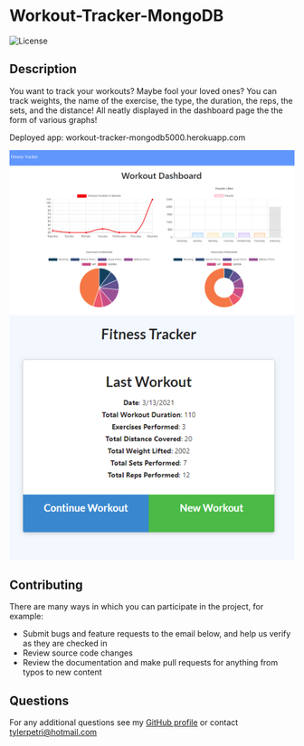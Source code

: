 # Workout-Tracker-MongoDB

![License](https://img.shields.io/badge/License-MIT-green.svg)

## Description

You want to track your workouts? Maybe fool your loved ones? You can track weights, the name of the exercise, the type, the duration, the reps, the sets, and the distance! All neatly displayed in the dashboard page the the form of various graphs!

Deployed app: workout-tracker-mongodb5000.herokuapp.com

![Dashboard](public/assets/images/Dashboard.PNG)
![LastWorkout](public/assets/images/LastWorkout.PNG)

## Contributing

There are many ways in which you can participate in the project, for example: 
* Submit bugs and feature requests to the email below, and help us verify as they are checked in 
* Review source code changes
* Review the documentation and make pull requests for anything from typos to new content

## Questions

For any additional questions see my [GitHub profile](http://github.com/tylerpetri) or contact tylerpetri@hotmail.com